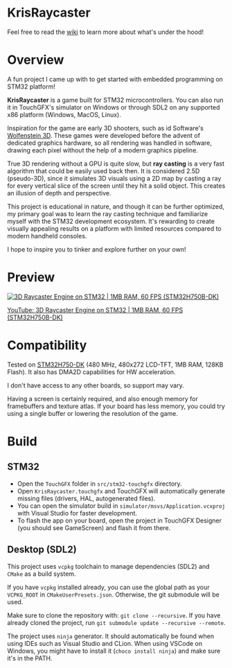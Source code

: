 # KrisRaycaster
Feel free to read the [wiki](https://github.com/krisp3t/KrisRaycaster/wiki) to learn more about what's under the hood!

# Overview
A fun project I came up with to get started with embedded programming on STM32 platform!

**KrisRaycaster** is a game built for STM32 microcontrollers. You can also run it in TouchGFX's simulator on Windows or through SDL2 on any supported x86 platform (Windows, MacOS, Linux).

Inspiration for the game are early 3D shooters, such as id Software's [Wolfenstein 3D](https://en.wikipedia.org/wiki/Wolfenstein_3D). These games were developed before the advent of dedicated graphics hardware, so all rendering was handled in software, drawing each pixel without the help of a modern graphics pipeline.

True 3D rendering without a GPU is quite slow, but **ray casting** is a very fast algorithm that could be easily used back then. It is considered 2.5D (pseudo-3D), since it simulates 3D visuals using a 2D map by casting a ray for every vertical slice of the screen until they hit a solid object. This creates an illusion of depth and perspective.

This project is educational in nature, and though it can be further optimized, my primary goal was to learn the ray casting technique and familiarize myself with the STM32 development ecosystem. It's rewarding to create visually appealing results on a platform with limited resources compared to modern handheld consoles.

I hope to inspire you to tinker and explore further on your own!

# Preview
[![3D Raycaster Engine on STM32 | 1MB RAM, 60 FPS (STM32H750B-DK)](https://img.youtube.com/vi/vQCsKNYGYew/0.jpg)](https://www.youtube.com/watch?v=vQCsKNYGYew)

[YouTube: 3D Raycaster Engine on STM32 | 1MB RAM, 60 FPS (STM32H750B-DK)](https://www.youtube.com/watch?v=vQCsKNYGYew)

# Compatibility
Tested on [STM32H750-DK](https://www.st.com/en/evaluation-tools/stm32h750b-dk.html) (480 MHz, 480x272 LCD-TFT, 1MB RAM, 128KB Flash). It also has DMA2D capabilities for HW acceleration.

I don't have access to any other boards, so support may vary. 

Having a screen is certainly required, and also enough memory for framebuffers and texture atlas. If your board has less memory, you could try using a single buffer or lowering the resolution of the game.

# Build
## STM32
- Open the `TouchGFX` folder in `src/stm32-touchgfx` directory. 
- Open `KrisRaycaster.touchgfx` and TouchGFX will automatically generate missing files (drivers, HAL, autogenerated files).
- You can open the simulator build in `simulator/msvs/Application.vcxproj` with Visual Studio for faster development.
- To flash the app on your board, open the project in TouchGFX Designer (you should see GameScreen) and flash it from there.

## Desktop (SDL2)
This project uses `vcpkg` toolchain to manage dependencies (SDL2) and `CMake` as a build system.

If you have `vcpkg` installed already, you can use the global path as your `VCPKG_ROOT` in `CMakeUserPresets.json`. Otherwise, the git submodule will be used.

Make sure to clone the repository with: `git clone --recursive`. If you have already cloned the project, run `git submodule update --recursive --remote`.

The project uses `ninja` generator. It should automatically be found when using IDEs such as Visual Studio and CLion. When using VSCode on Windows, you might have to install it (`choco install ninja`) and make sure it's in the PATH.
